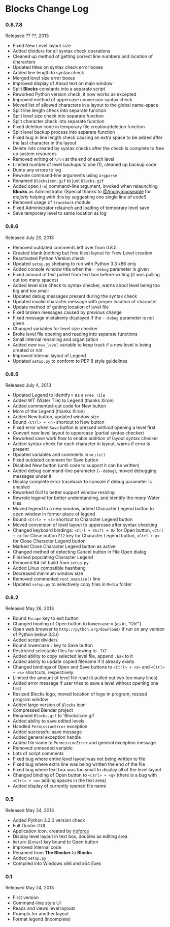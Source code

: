 Blocks Change Log
=================

### 0.8.7.8 ###
Released ?? ??, 2013

* Fixed New Level layout size
* Added dividers for all syntax check operations
* Cleaned up method of getting correct line numbers and location of characters
* Updated titles on syntax check error boxes
* Added line length to syntax check
* Merged level size error boxes
* Improved display of About text on main window
* Split **Blocks** constants into a separate script
* Reworked Python version check, it now works as excepted
* Improved method of uppercase conversion syntax check 
* Moved list of allowed characters in a layout to the global name-space
* Split line length check into separate function
* Split level size check into separate function
* Split character check into separate function
* Fixed deletion code in temporary file creation/deletion function
* Split level backup process into separate function
* Fixed bug in line length check causing an extra space to be added after the last character in the layout
* Delete lists created by syntax checks after the check is complete to free up system resources 
* Removed writing of `\r\n` at the end of each level
* Limited number of level backups to one (1), cleaned up backup code
* Dump any errors to log
* Rewrote command-line arguments using `argparse`
* Renamed `BlocksIcon.gif` to just `Blocks.gif`
* Added open (`-o`) command-line argument, invoked when relaunching **Blocks** as Administrator (Special thanks to 
[@Anonymooseable](https://github.com/Anonymooseable) for _majorly_ helping with this by suggesting one single line of code!)
* Removed usage of `traceback` module
* Fixed Administrator relaunch and loading of temporary level save
* Save temporary level to same location as log

### 0.8.6 ###
Released July 20, 2013

* Removed outdated comments left over from 0.8.5
* Created blank (nothing but free tiles) layout for New Level creation
* Reactivated Python Version check
* Updated `setup.py` shebang to run with Python 3.3 x86 only
* Added console window title when the ``--debug`` parameter is given
* Fixed amount of text pulled from text box before writing (it was pulling out too many spaces)
* Added level size check to syntax checker, warns about level being too big and too small
* Updated debug messages present during the syntax check
* Updated invalid character message with proper location of character
* Update method of getting location of level file
* Fixed broken messages caused by previous change
* Fixed message mistakenly displayed if the ``--debug`` parameter is not given
* Changed variables for level size checker
* Broke level file opening and reading into separate functions
* Small internal renaming and organization
* Added new `new_level` variable to keep track if a new level is being created or not
* Improved internal layout of Legend
* Updated `setup.py` to conform to PEP 8 style guidelines

### 0.8.5 ###
Released July 4, 2013

* Updated Legend to identify `F` as a `Free Tile`
* Added WT (Water Tile) to Legend (thanks Xiron)
* Added commented-out code for New button
* More of the Legend (thanks Xiron)
* Added New button, updated window size
* Bound `<Ctrl> + <n>` shortcut to New button
* Fixed error when `Save` button is pressed without opening a level first
* Convert new level layout to uppercase (partial syntax checker)
* Reworked save work flow to enable addition of layout syntax checker
* Added syntax check for each character in layout, warns if error is present
* Updated variables and comments in `write()`
* Fixed outdated comment for Save button
* Disabled New button (until code to support it can be written)
* Added debug command-line parameter (`--debug`), moved debugging messages under it
* Display complete error traceback to console if debug parameter is enabled
* Reworked GUI to better support window resizing
* Rewrote legend for better understanding, and identify the _many_ Water tiles
* Moved legend to a new window, added Character Legend button to open window in former place of legend
* Bound `<Ctrl> + <l>` shortcut to Character Legend button
* Moved conversion of level layout to uppercase after syntax checking
* Changed keyboard bindings: `<Ctrl + Shift + O>` for Open button, `<Ctrl + q>` for Close button
`F12` key for Character Legend button, `<Ctrl + q>` for Close Character Legend button
* Marked Close Character Legend button as active
* Changed method of detecting Cancel button in File Open dialog
* Finished populating Character Legend
* Removed 64-bit build from `setup.py`
* Added Linux compatible hashbang
* Decreased minimum window size
* Removed commented `root.maxsize()` line
* Updated `setup.py` to selectively copy files in `Media` folder

### 0.8.2 ###
Released May 26, 2013

* Bound `Escape` key to exit button
* Changed binding of Open button to lowercase `o` (as in, "Oh!")
* Open web browser to `http://python.org/download/` if run on any version of Python below 3.3.0
* Added script dividers 
* Bound lowercase `s` key to Save button
* Restricted selectable files for viewing to `.TXT`
* Added ability to copy selected level file, append `.bak` to it
* Added ability to update copied filename if it already exists
* Changed bindings of Open and Save buttons to `<Ctrl> + <o>` and `<Ctrl> + <s>` shortcuts, respectively. 
* Limited the amount of level file read (it pulled out two too many lines)
* Added error message if user tries to save a level without opening one first
* Resized Blocks logo, moved location of logo in program, resized program window
* Added large version of `Blocks` icon
* Compressed Blender project
* Renamed `Blocks.gif` to 'BlocksIcon.gif`
* Added ability to save edited levels
* Handled `PermissionError` exception
* Added successful save message
* Added general exception handle
* Added file name to `PermissionError` and general exception message
* Removed unneeded variable
* Lots of script comments
* Fixed bug where entire level layout was not being written to file
* Fixed bug where extra line was being written the end of the file
* Fixed bug where text box was too small to display all of the level layout
* Changed binding of Open button to `<Ctrl> + <q>` (there is a bug with `<Ctrl> + <o>` adding spaces in the text area)
* Added display of currently opened file name

### 0.5 ###
Released May 24, 2013

* Added Python 3.3.0 version check
* Full Tkinter GUI
* Application icon, created by [rioforce](http://rioforce.wordpress.com)
* Display level layout in text box, doubles as editing area
* `Return` (`Enter`) key bound to Open button
* Improved internal code
* Renamed from **The Blocker** to **Blocks**
* Added `setup.py`
* Compiled into Windows x86 and x64 Exes

### 0.1 ###
Released May 24, 2013

* First version
* Command-line style UI
* Reads and views level layouts
* Prompts for another layout
* Format legend (incomplete)